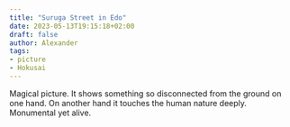 ```yaml
---
title: "Suruga Street in Edo"
date: 2023-05-13T19:15:18+02:00
draft: false
author: Alexander
tags:
- picture
- Hokusai
---
```


Magical picture.
It shows something so disconnected from the ground on one hand.
On another hand it touches the human nature deeply.
Monumental yet alive.
